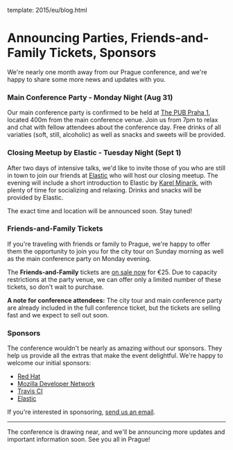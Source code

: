 template: 2015/eu/blog.html

# Announcing Parties, Friends-and-Family Tickets, Sponsors

We're nearly one month away from our Prague conference, and we're happy to share some more news and updates with you.

### Main Conference Party - Monday Night (Aug 31)

Our main conference party is confirmed to be held at [The PUB Praha 1][the-pub], located 400m from the main conference venue. Join us from 7pm to relax and chat with fellow attendees about the conference day. Free drinks of all variaties (soft, still, alcoholic) as well as snacks and sweets will be provided. 

[the-pub]: http://www.thepub.cz/praha-1/?lng=en

### Closing Meetup by Elastic - Tuesday Night (Sept 1)

After two days of intensive talks, we'd like to invite those of you who are still in town to join our friends at [Elastic][elastic] who will host our closing meetup. The evening will include a short introduction to Elastic by [Karel Minarik][karel], with plenty of time for socializing and relaxing. Drinks and snacks will be provided by Elastic.

The exact time and location will be announced soon. Stay tuned!

[elastic]: http://elastic.co/
[karel]: https://twitter.com/karmiq

### Friends-and-Family Tickets

If you're traveling with friends or family to Prague, we're happy to offer them the opportunity to join you for the city tour on Sunday morning as well as the main conference party on Monday evening. 

The **Friends-and-Family** tickets are [on sale now][tickets] for €25. Due to capacity restrictions at the party venue, we can offer only a limited number of these tickets, so don't wait to purchase.

**A note for conference attendees:** The city tour and main conference party are already included in the full conference ticket, but the tickets are selling fast and we expect to sell out soon.

[tickets]: https://ti.to/writethedocs/write-the-docs-eu-2015

### Sponsors

The conference wouldn't be nearly as amazing without our sponsors. They help us provide all the extras that make the event delightful. We're happy to welcome our initial sponsors:

* [Red Hat](http://jobs.redhat.com/life-at-red-hat/)
* [Mozilla Developer Network](https://developer.mozilla.org/)
* [Travis CI](http://travis-ci.com/)
* [Elastic](http://elastic.co/)

If you're interested in sponsoring, [send us an email][email-us].

[email-us]: mailto:europe@writethedocs.org

----

The conference is drawing near, and we'll be announcing more updates and important information soon.
See you all in Prague!
